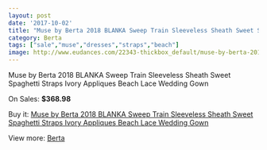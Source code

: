 ```yaml
---
layout: post
date: '2017-10-02'
title: "Muse by Berta 2018 BLANKA Sweep Train Sleeveless Sheath Sweet Spaghetti Straps Ivory Appliques Beach Lace Wedding Gown"
category: Berta
tags: ["sale","muse","dresses","straps","beach"]
image: http://www.eudances.com/22343-thickbox_default/muse-by-berta-2018-blanka-sweep-train-sleeveless-sheath-sweet-spaghetti-straps-ivory-appliques-beach-lace-wedding-gown.jpg
---
```

Muse by Berta 2018 BLANKA Sweep Train Sleeveless Sheath Sweet Spaghetti Straps Ivory Appliques Beach Lace Wedding Gown

On Sales: **$368.98**
<a href="https://www.eudances.com/en/berta/7149-muse-by-berta-2018-blanka-sweep-train-sleeveless-sheath-sweet-spaghetti-straps-ivory-appliques-beach-lace-wedding-gown.html"><amp-img layout="responsive" width="600" height="600" src="//www.eudances.com/22343-thickbox_default/muse-by-berta-2018-blanka-sweep-train-sleeveless-sheath-sweet-spaghetti-straps-ivory-appliques-beach-lace-wedding-gown.jpg" alt="Muse by Berta 2018 BLANKA Sweep Train Sleeveless Sheath Sweet Spaghetti Straps Ivory Appliques Beach Lace Wedding Gown 0" /></a>
<a href="https://www.eudances.com/en/berta/7149-muse-by-berta-2018-blanka-sweep-train-sleeveless-sheath-sweet-spaghetti-straps-ivory-appliques-beach-lace-wedding-gown.html"><amp-img layout="responsive" width="600" height="600" src="//www.eudances.com/22353-thickbox_default/muse-by-berta-2018-blanka-sweep-train-sleeveless-sheath-sweet-spaghetti-straps-ivory-appliques-beach-lace-wedding-gown.jpg" alt="Muse by Berta 2018 BLANKA Sweep Train Sleeveless Sheath Sweet Spaghetti Straps Ivory Appliques Beach Lace Wedding Gown 1" /></a>
<a href="https://www.eudances.com/en/berta/7149-muse-by-berta-2018-blanka-sweep-train-sleeveless-sheath-sweet-spaghetti-straps-ivory-appliques-beach-lace-wedding-gown.html"><amp-img layout="responsive" width="600" height="600" src="//www.eudances.com/22352-thickbox_default/muse-by-berta-2018-blanka-sweep-train-sleeveless-sheath-sweet-spaghetti-straps-ivory-appliques-beach-lace-wedding-gown.jpg" alt="Muse by Berta 2018 BLANKA Sweep Train Sleeveless Sheath Sweet Spaghetti Straps Ivory Appliques Beach Lace Wedding Gown 2" /></a>
<a href="https://www.eudances.com/en/berta/7149-muse-by-berta-2018-blanka-sweep-train-sleeveless-sheath-sweet-spaghetti-straps-ivory-appliques-beach-lace-wedding-gown.html"><amp-img layout="responsive" width="600" height="600" src="//www.eudances.com/22351-thickbox_default/muse-by-berta-2018-blanka-sweep-train-sleeveless-sheath-sweet-spaghetti-straps-ivory-appliques-beach-lace-wedding-gown.jpg" alt="Muse by Berta 2018 BLANKA Sweep Train Sleeveless Sheath Sweet Spaghetti Straps Ivory Appliques Beach Lace Wedding Gown 3" /></a>
<a href="https://www.eudances.com/en/berta/7149-muse-by-berta-2018-blanka-sweep-train-sleeveless-sheath-sweet-spaghetti-straps-ivory-appliques-beach-lace-wedding-gown.html"><amp-img layout="responsive" width="600" height="600" src="//www.eudances.com/22350-thickbox_default/muse-by-berta-2018-blanka-sweep-train-sleeveless-sheath-sweet-spaghetti-straps-ivory-appliques-beach-lace-wedding-gown.jpg" alt="Muse by Berta 2018 BLANKA Sweep Train Sleeveless Sheath Sweet Spaghetti Straps Ivory Appliques Beach Lace Wedding Gown 4" /></a>
<a href="https://www.eudances.com/en/berta/7149-muse-by-berta-2018-blanka-sweep-train-sleeveless-sheath-sweet-spaghetti-straps-ivory-appliques-beach-lace-wedding-gown.html"><amp-img layout="responsive" width="600" height="600" src="//www.eudances.com/22349-thickbox_default/muse-by-berta-2018-blanka-sweep-train-sleeveless-sheath-sweet-spaghetti-straps-ivory-appliques-beach-lace-wedding-gown.jpg" alt="Muse by Berta 2018 BLANKA Sweep Train Sleeveless Sheath Sweet Spaghetti Straps Ivory Appliques Beach Lace Wedding Gown 5" /></a>
<a href="https://www.eudances.com/en/berta/7149-muse-by-berta-2018-blanka-sweep-train-sleeveless-sheath-sweet-spaghetti-straps-ivory-appliques-beach-lace-wedding-gown.html"><amp-img layout="responsive" width="600" height="600" src="//www.eudances.com/22348-thickbox_default/muse-by-berta-2018-blanka-sweep-train-sleeveless-sheath-sweet-spaghetti-straps-ivory-appliques-beach-lace-wedding-gown.jpg" alt="Muse by Berta 2018 BLANKA Sweep Train Sleeveless Sheath Sweet Spaghetti Straps Ivory Appliques Beach Lace Wedding Gown 6" /></a>
<a href="https://www.eudances.com/en/berta/7149-muse-by-berta-2018-blanka-sweep-train-sleeveless-sheath-sweet-spaghetti-straps-ivory-appliques-beach-lace-wedding-gown.html"><amp-img layout="responsive" width="600" height="600" src="//www.eudances.com/22347-thickbox_default/muse-by-berta-2018-blanka-sweep-train-sleeveless-sheath-sweet-spaghetti-straps-ivory-appliques-beach-lace-wedding-gown.jpg" alt="Muse by Berta 2018 BLANKA Sweep Train Sleeveless Sheath Sweet Spaghetti Straps Ivory Appliques Beach Lace Wedding Gown 7" /></a>
<a href="https://www.eudances.com/en/berta/7149-muse-by-berta-2018-blanka-sweep-train-sleeveless-sheath-sweet-spaghetti-straps-ivory-appliques-beach-lace-wedding-gown.html"><amp-img layout="responsive" width="600" height="600" src="//www.eudances.com/22346-thickbox_default/muse-by-berta-2018-blanka-sweep-train-sleeveless-sheath-sweet-spaghetti-straps-ivory-appliques-beach-lace-wedding-gown.jpg" alt="Muse by Berta 2018 BLANKA Sweep Train Sleeveless Sheath Sweet Spaghetti Straps Ivory Appliques Beach Lace Wedding Gown 8" /></a>
<a href="https://www.eudances.com/en/berta/7149-muse-by-berta-2018-blanka-sweep-train-sleeveless-sheath-sweet-spaghetti-straps-ivory-appliques-beach-lace-wedding-gown.html"><amp-img layout="responsive" width="600" height="600" src="//www.eudances.com/22345-thickbox_default/muse-by-berta-2018-blanka-sweep-train-sleeveless-sheath-sweet-spaghetti-straps-ivory-appliques-beach-lace-wedding-gown.jpg" alt="Muse by Berta 2018 BLANKA Sweep Train Sleeveless Sheath Sweet Spaghetti Straps Ivory Appliques Beach Lace Wedding Gown 9" /></a>
<a href="https://www.eudances.com/en/berta/7149-muse-by-berta-2018-blanka-sweep-train-sleeveless-sheath-sweet-spaghetti-straps-ivory-appliques-beach-lace-wedding-gown.html"><amp-img layout="responsive" width="600" height="600" src="//www.eudances.com/22344-thickbox_default/muse-by-berta-2018-blanka-sweep-train-sleeveless-sheath-sweet-spaghetti-straps-ivory-appliques-beach-lace-wedding-gown.jpg" alt="Muse by Berta 2018 BLANKA Sweep Train Sleeveless Sheath Sweet Spaghetti Straps Ivory Appliques Beach Lace Wedding Gown 10" /></a>

Buy it: [Muse by Berta 2018 BLANKA Sweep Train Sleeveless Sheath Sweet Spaghetti Straps Ivory Appliques Beach Lace Wedding Gown](https://www.eudances.com/en/berta/7149-muse-by-berta-2018-blanka-sweep-train-sleeveless-sheath-sweet-spaghetti-straps-ivory-appliques-beach-lace-wedding-gown.html "Muse by Berta 2018 BLANKA Sweep Train Sleeveless Sheath Sweet Spaghetti Straps Ivory Appliques Beach Lace Wedding Gown")

View more: [Berta](https://www.eudances.com/en/110-berta "Berta")